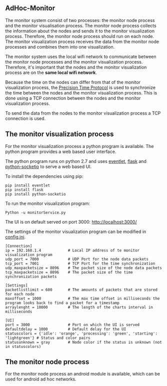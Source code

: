 AdHoc-Monitor
-------------------------

The monitor system consist of two processes: the monitor node process and the monitor visualisation process. The monitor node process collects the information about the nodes and sends it to the monitor visualization process. Therefore, the monitor node process should run on each node. The monitor visualization process receives the data from the monitor node processes and combines them into one visualization. 

The monitor system uses the local wifi network to communicate between the monitor node processes and the monitor visualization process. Therefore, it's important that the nodes and the monitor visualization process are on the __same local wifi network__.

Because the time on the nodes can differ from that of the monitor visualization process, the [Precision Time Protocol](https://en.wikipedia.org/wiki/Precision_Time_Protocol) is used to synchronize the time between the nodes and the monitor visualization process. This is done using a TCP connection between the nodes and the monitor visualization process.

To send the data from the nodes to the monitor visualization process a TCP connection is used.

The monitor visualization process  
-------------------------------------
For the monitor visualization process a python program is available. The python program provides a web based user interface.

The python program runs on python 2.7 and uses [eventlet](https://github.com/eventlet/eventlet), [flask](http://flask.pocoo.org/) and [python-socketio](https://github.com/miguelgrinberg/python-socketio) to serve a web based UI.

To install the dependencies using pip:
```
pip install eventlet
pip install flask
pip install python-socketio
```

To run the monitor visualization program:
```
Python -u monitorService.py
```

The UI is on default served on port 3000: [http://localhost:3000/](http://localhost:3000/)

The settings of the monitor visualization program can be modified in [config.ini](config.ini).

```
[Connection]
ip = 192.168.1.4            # Local IP address of te monitor visualization program
udp_port = 7000             # UDP Port for the node data packets
tcp_port = 7001             # TCP Port for the time synchronization
udp_maxpacketsize = 8096    # The packet size of the node data packets
tcp_maxpacketsize = 8096    # The packet size of the time synchronization packets

[Settings]
packetlistlimit = 600       # The amounts of packets that are stored for each node
maxoffset = 1000            # The max time offset in milliseconds the program looks back to find a packet for a timestamp
arraylenght = 10000         # The length of the charts interval in milliseconds

[UI]
port = 3000                 # Port on which the UI is served
defaultdelay = 1000         # Default delay for the UI
statuscolors = {'idle': 'orange', 'processing': 'green', 'starting': 'lightgreen'} # Status and color pairs
statusunknown = gray        # Node color if the status is unknown (not in statuscolors)
```

The monitor node process
-----------------------------
For the monitor node process an android module is available, which can be used for android ad hoc networks. 


